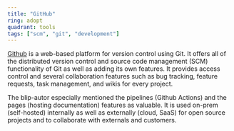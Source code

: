 ```yaml
---
title: "GitHub"
ring: adopt
quadrant: tools
tags: ["scm", "git", "development"]
---
```


[Github](https://github.com) is a web-based platform for version control using Git.
It offers all of the distributed version control and source code management (SCM) functionality of Git as well as adding its own features.
It provides access control and several collaboration features such as bug tracking, feature requests, task management, and wikis for every project.

The blip-autor especially mentioned the pipelines (Github Actions) and the pages (hosting documentation) features as valuable.
It is used on-prem (self-hosted) internally as well as externally (cloud, SaaS) for open source projects and to collaborate with externals and customers.
